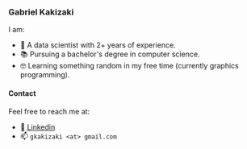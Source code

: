 ### Gabriel Kakizaki
I am:
- 🧑 A data scientist with 2+ years of experience.
- 📚 Pursuing a bachelor's degree in computer science.
- 🤓 Learning something random in my free time (currently graphics programming).

#### Contact
Feel free to reach me at:
- 🔗 [Linkedin](https://www.linkedin.com/in/kakig/)
- 📫 `gkakizaki <at> gmail.com`

<!---
kakig/kakig is a ✨ special ✨ repository because its `README.md` (this file) appears on your GitHub profile.
You can click the Preview link to take a look at your changes.
--->
